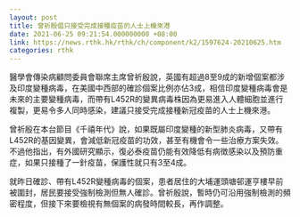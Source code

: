 ```yaml
---
layout: post
title: 曾祈殷倡只接受完成接種疫苗的人士上機來港
date: 2021-06-25 09:21:54.000000000 +08:00
link: https://news.rthk.hk/rthk/ch/component/k2/1597624-20210625.htm
categories: rthk
---
```


醫學會傳染病顧問委員會聯席主席曾祈殷說，英國有超過8至9成的新增個案都涉及印度變種病毒，在美國中西部的確診個案比例亦佔3成，相信印度變種病毒會是未來的主要變種病毒，而帶有L452R的變異病毒株因為更易進入人體細胞並進行複製，更易令多人同時感染，建議只接受完成接種新冠疫苗的人士上機來港。

曾祈殷在本台節目《千禧年代》說，如果既屬印度變種的新型肺炎病毒，又帶有L452R的基因變異，會減低新冠疫苗的功效，甚至有機會令一些治療方案失效。不過他指出，有外國研究顯示，復必泰疫苗仍能有效降低有病徴感染以及預防重症，如果只接種了一針疫苗，保護性就只有3至4成。

就昨日確診、帶有L452R變種病毒的個案，患者居住的大埔運頭塘邨運亨樓早前被圍封，居民要接受強制檢測但無人確診。曾祈殷說，暫時仍可沿用強制檢測的頻密程度，但接下來要檢視有無個案的病發時間較長，再作調整。
